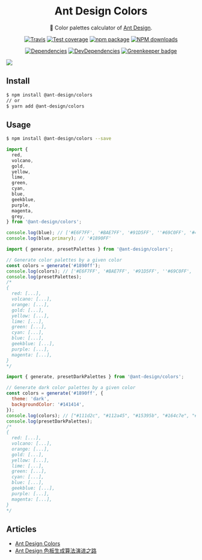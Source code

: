<h1 align="center">Ant Design Colors</h1>

<div align="center">

:art: Color palettes calculator of [Ant Design](https://ant.design/docs/spec/colors).

[![Travis](https://img.shields.io/travis/ant-design/ant-design-colors/master.svg?style=flat-square)](https://travis-ci.org/ant-design/ant-design-colors) [![Test coverage](https://img.shields.io/coveralls/ant-design/ant-design-colors.svg?style=flat-square)](https://coveralls.io/r/ant-design/ant-design-colors?branch=master) [![npm package](https://img.shields.io/npm/v/@ant-design/colors.svg?style=flat-square)](https://www.npmjs.org/package/@ant-design/colors) [![NPM downloads](http://img.shields.io/npm/dm/@ant-design/colors.svg?style=flat-square)](http://npmjs.com/@ant-design/colors)

[![Dependencies](https://img.shields.io/david/ant-design/ant-design-colors.svg?style=flat-square)](https://david-dm.org/ant-design/ant-design-colors) [![DevDependencies](https://img.shields.io/david/dev/ant-design/ant-design-colors.svg?style=flat-square)](https://david-dm.org/ant-design/ant-design-colors?type=dev) [![Greenkeeper badge](https://badges.greenkeeper.io/ant-design/ant-design-colors.svg)](https://greenkeeper.io/)

</div>

![](https://user-images.githubusercontent.com/507615/55726820-43e68400-5a43-11e9-8541-b0fc28b78f37.png)

## Install

```bash
$ npm install @ant-design/colors
// or
$ yarn add @ant-design/colors
```

## Usage

```bash
$ npm install @ant-design/colors --save
```

```js
import {
  red,
  volcano,
  gold,
  yellow,
  lime,
  green,
  cyan,
  blue,
  geekblue,
  purple,
  magenta,
  grey,
} from '@ant-design/colors';

console.log(blue); // ['#E6F7FF', '#BAE7FF', '#91D5FF', ''#69C0FF', '#40A9FF', '#1890FF', '#096DD9', '#0050B3', '#003A8C', '#002766']
console.log(blue.primary); // '#1890FF'
```

```js
import { generate, presetPalettes } from '@ant-design/colors';

// Generate color palettes by a given color
const colors = generate('#1890ff');
console.log(colors); // ['#E6F7FF', '#BAE7FF', '#91D5FF', ''#69C0FF', '#40A9FF', '#1890FF', '#096DD9', '#0050B3', '#003A8C', '#002766']
console.log(presetPalettes);
/*
{
  red: [...],
  volcano: [...],
  orange: [...],
  gold: [...],
  yellow: [...],
  lime: [...],
  green: [...],
  cyan: [...],
  blue: [...],
  geekblue: [...],
  purple: [...],
  magenta: [...],
}
*/
```

```js
import { generate, presetDarkPalettes } from '@ant-design/colors';

// Generate dark color palettes by a given color
const colors = generate('#1890ff', {
  theme: 'dark',
  backgroundColor: '#141414',
});
console.log(colors); // ["#111d2c", "#112a45", "#15395b", "#164c7e", "#1765ad", "#177ddc", "#3993dc", "#65b7f3", "#8bcbf3", "#b2dcf3"]
console.log(presetDarkPalettes);
/*
{
  red: [...],
  volcano: [...],
  orange: [...],
  gold: [...],
  yellow: [...],
  lime: [...],
  green: [...],
  cyan: [...],
  blue: [...],
  geekblue: [...],
  purple: [...],
  magenta: [...],
}
*/
```

## Articles

- [Ant Design Colors](https://ant.design/docs/spec/colors)
- [Ant Design 色板生成算法演进之路](https://zhuanlan.zhihu.com/p/32422584)
